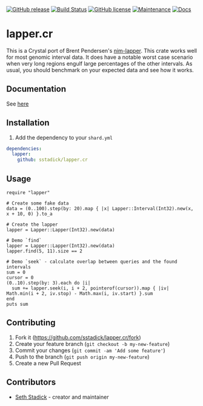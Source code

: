 [![GitHub release](https://img.shields.io/github/release/sstadick/crystal-lapper.svg)](https://github.com/sstadick/lapper.cr/releases)
[![Build Status](https://travis-ci.org/sstadick/crystal-lapper.svg?branch=master)](https://travis-ci.org/sstadick/lapper.cr)
[![GitHub license](https://img.shields.io/github/license/sstadick/lapper.cr.svg)](https://github.com/sstadick/lapper.cr/blob/master/LICENSE)
[![Maintenance](https://img.shields.io/badge/Maintained%3F-yes-green.svg)](https://GitHub.com/sstadick/lapper.cr/graphs/commit-activity)
[![Docs](https://img.shields.io/badge/Documentation-yes-green.svg)](https://sstadick.github.io/lapper.cr/)

# lapper.cr

This is a Crystal port of Brent Pendersen's [nim-lapper](https://github.com/brentp/nim-lapper). This crate works well for most genomic interval data. It does have a notable worst case scenario when very long regions engulf large percentages of the other intervals. As usual, you should benchmark on your expected data and see how it works.

## Documentation

See [here](https://sstadick.github.io/lapper.cr/)

## Installation

1. Add the dependency to your `shard.yml`

```yml
dependencies:
  lapper:
    github: sstadick/lapper.cr
```

## Usage

```crystal
require "lapper"

# Create some fake data
data = (0..100).step(by: 20).map { |x| Lapper::Interval(Int32).new(x, x + 10, 0) }.to_a

# Create the lapper
lapper = Lapper::Lapper(Int32).new(data)

# Demo `find`
lapper = Lapper::Lapper(Int32).new(data)
lapper.find(5, 11).size == 2

# Demo `seek` - calculate overlap between queries and the found intervals
sum = 0
cursor = 0
(0..10).step(by: 3).each do |i|
  sum += lapper.seek(i, i + 2, pointerof(cursor)).map { |iv| Math.min(i + 2, iv.stop) - Math.max(i, iv.start) }.sum
end
puts sum
```

## Contributing

1. Fork it (<https://github.com/sstadick/lapper.cr/fork>)
2. Create your feature branch (`git checkout -b my-new-feature`)
3. Commit your changes (`git commit -am 'Add some feature'`)
4. Push to the branch (`git push origin my-new-feature`)
5. Create a new Pull Request

## Contributors

- [Seth Stadick](https://github.com/sstadick) - creator and maintainer

